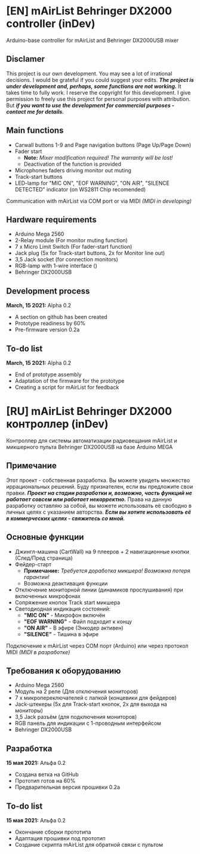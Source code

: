 # [EN] mAirList Behringer DX2000 controller (inDev)

Arduino-base controller for mAirList and Behringer DX2000USB mixer


Disclamer
--
This project is our own development. You may see a lot of irrational decisions. I would be grateful if you could suggest your edits.
***The project is under development and, perhaps, some functions are not working.*** It takes time to fully work.
I reserve the copyright for this development. I give permission to freely use this project for personal purposes with attribution. But ***if you want to use the development for commercial purposes - contact me for details.***

Main functions
--
* Carwall buttons 1-9 and Page navigation buttons (Page Up/Page Down)
* Fader start
	* **Note:** _Mixer modification required! The warranty will be lost!_
	* Deactivation of the function is provided 
* Microphones faders driving monitor out muting
* Track-start buttons
* LED-lamp for "MIC ON", "EOF WARNING", "ON AIR", "SILENCE DETECTED" indicator (on WS2811 Chip recomended)

Communication with mAirList via COM port or via MIDI _(MIDI in developing)_  


Hardware requirements 
--
* Arduino Mega 2560
* 2-Relay module (For monitor muting function) 
* 7 x Micro Limit Switch (For fader-start function)
* Jack plug (5x for Track-start buttons, 2x for Monitor line out)
* 3,5 Jack socket (for connection monitors)
* RGB-lamp with 1-wire interface ()
* Behringer DX2000USB

Development process
--
**March, 15 2021:** Alpha 0.2
* A section on github has been created
* Prototype readiness by 60%
* Pre-firmware version 0.2a 

To-do list
--
**March, 15 2021:** Alpha 0.2
* End of prototype assembly
* Adaptation of the firmware for the prototype
* Creating a script for mAirList for feedback 


# [RU] mAirList Behringer DX2000 контроллер (inDev)

Контроллер для системы автоматизации радиовещания mAirList и микшерного пульта Behringer DX2000USB на базе Arduino MEGA


Примечание
--
Этот проект - собственная разработка. Вы можете увидеть множество иррациональных решений. Буду признателен, если вы предложите свои правки. 
***Проект на стадии разработки и, возможно, часть функций не работает совсем или работает некорректно.*** 
Права на данную разработку оставляю за собой, вы можете использовать её свободно в личных целях с указанием авторства. ***Если вы хотите использовать её в коммерческих целях - свяжитесь со мной.***

Основные функции
--
* Джингл-машина (CartWall) на 9 плееров + 2 навигационные кнопки (След/Пред страница)
* Фейдер-старт
	* **Примечание:** _Требуется доработка микшера! Возможна потеря гарантии!_
	* Возможна деактивация функции
* Отключение мониторной линии (динамиков прослушивания) при включенных микрофонах
* Сопряжение кнопок Track start микшера
* Светодиодная индикация состояний:
	* **"MIC ON"** - Микрофон включён
	* **"EOF WARNING"** - Файл подходит к концу
	* **"ON AIR"** - В эфире (Энкодер активен)
	* **"SILENCE"** - Тишина в эфире

Подключение к mAirList через COM порт (Arduino) или через протокол MIDI _(MIDI в разработке)_  


Требования к оборудованию 
--
* Arduino Mega 2560
* Модуль на 2 реле (Для отключения мониторов) 
* 7 x микропереключателей с лапкой (концевики для фейдеров)
* Jack-штекеры (5x для Track-start кнопок, 2x для выхода на мониторы)
* 3,5 Jack разъём (для подключения мониторов)
* RGB панель для индикации с 1-проводным интерфейсом
* Behringer DX2000USB

Разработка
--
**15 мая 2021:** Альфа 0.2
* Создана ветка на GitHub
* Прототип готов на 60%
* Предварительная версия прошивки 0.2a 

To-do list
--
**15 мая 2021:** Альфа 0.2
* Окончание сборки прототипа
* Адаптация прошивки под прототип
* Создание скрипта mAirList для обратной связи с пультом 
